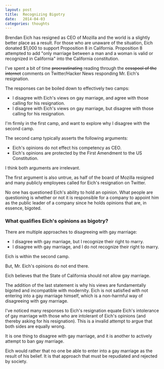 ```yaml
---
layout: post
title:  Recognizing Bigotry
date:   2014-04-03
categories: thoughts
---
```


Brendan Eich has resigned as CEO of Mozilla and the world is a slightly better place as a result. For those who are unaware of the situation, Eich donated $1,000 to support Proposition 8 in California. Proposition 8 attempted to add "only marriage between a man and a woman is valid or recognized in California" into the California constitution.

I've spent a bit of time <strike>procrastinating</strike> reading through the <strike>cesspool of the internet</strike> comments on Twitter/Hacker News responding Mr. Eich's resignation.

The responses can be boiled down to effectively two camps:

* I disagree with Eich's views on gay marriage, and agree with those calling for his resignation.
* I disagree with Eich's views on gay marriage, but disagree with those calling for his resignation.

I'm firmly in the first camp, and want to explore why I disagree with the second camp.

The second camp typically asserts the following arguments:

* Eich's opinions do not effect his competency as CEO.
* Eich's opinions are protected by the First Amendment to the US Constitution.

I think both arguments are irrelevant.

The first argument is also untrue, as half of the board of Mozilla resigned and many publicly employees called for Eich's resignation on Twitter.

No one has questioned Eich's ability to hold an opinion. What people are questioning is whether or not it is responsible for a company to appoint him as the public leader of a company since he holds opinions that are, in essence, bigoted.

### What qualifies Eich's opinions as bigotry?

There are multiple approaches to disagreeing with gay marriage:

* I disagree with gay marriage, but I recognize their right to marry.
* I disagree with gay marriage, and I do not recognize their right to marry.

Eich is within the second camp.

But, Mr. Eich's opinions do not end there.

Eich believes that the State of California should not allow gay marriage.

The addition of the last statement is why his views are fundamentally bigoted and incompatible with modernity. Eich is not satisfied with not entering into a gay marriage himself, which is a non-harmful way of disagreeing with gay marriage. 

I've noticed many responses to Eich's resignation equate Eich's intolerance of gay marriage with those who are intolerant of Eich's opinions (and thereby asking for his resignation). This is a invalid attempt to argue that both sides are equally wrong.

It is one thing to disagree with gay marriage, and it is another to actively attempt to ban gay marriage. 

Eich would rather that no one be able to enter into a gay marriage as the result of his belief. It is that approach that must be repudiated and rejected by society. 


